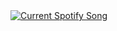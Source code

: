 <a href="https://bilalkhurshid1.pythonanywhere.com/link">
  <img
    src="https://bilalkhurshid1.pythonanywhere.com"
    alt="Current Spotify Song"
  />
</a>
